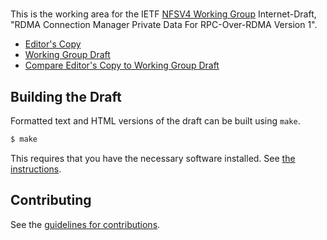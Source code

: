 # 

This is the working area for the IETF [NFSV4 Working Group](https://datatracker.ietf.org/wg/nfsv4/documents/) Internet-Draft,
"RDMA Connection Manager Private Data For RPC-Over-RDMA Version 1".

* [Editor's Copy](https://chucklever.github.io/i-d-rpcrdma-cm-pvt-data/#go.draft-ietf-nfsv4-rpcrdma-cm-pvt-data.html)
* [Working Group Draft](https://tools.ietf.org/html/draft-ietf-nfsv4-rpcrdma-cm-pvt-data)
* [Compare Editor's Copy to Working Group Draft](https://chucklever.github.io/i-d-rpcrdma-cm-pvt-data/#go.draft-ietf-nfsv4-rpcrdma-cm-pvt-data.diff)

## Building the Draft

Formatted text and HTML versions of the draft can be built using `make`.

```sh
$ make
```

This requires that you have the necessary software installed.  See
[the instructions](https://github.com/martinthomson/i-d-template/blob/master/doc/SETUP.md).


## Contributing

See the
[guidelines for contributions](https://github.com/chucklever/i-d-rpcrdma-cm-pvt-data/blob/master/CONTRIBUTING.md).
